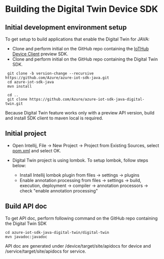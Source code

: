 # Building the Digital Twin Device SDK

## Initial development environment setup
To get setup to build applications that enable the Digital Twin for JAVA:


* Clone and perform initial on the GitHub repo containing the [IoTHub Device Client](https://github.com/Azure/azure-iot-sdk-java) preview SDK.
* Clone and perform initial on the GitHub repo containing the Digital Twin SDK.


```
 git clone -b version-change --recursive https://github.com/Azure/azure-iot-sdk-java.git
 cd azure-iot-sdk-java
 mvn install
 
 cd ..
 git clone https://github.com/Azure/azure-iot-sdk-java-digital-twin.git
```

Because Digital Twin feature works only with a preview API version, build and install SDK client to maven local is required.

## Initial project
* Open Intellij, File -> New Project -> Project from Existing Sources, select [pom.xml](../pom.xml) and select OK.
* Digital Twin project is using lombok. To setup lombok, follow steps below:
 
  * Install Intellij lombok plugin from files -> settings -> plugins
  * Enable annotation processing from files -> settings -> build, execution, deployment -> compiler -> annotation processors -> check "enable annotation processing"
  
## Build API doc
To get API doc, perform following command on the GitHub repo containing the Digital Twin SDK
```
cd azure-iot-sdk-java-digital-twin/digital-twin
mvn javadoc:javadoc
```

API doc are generated under /device/target/site/apidocs for device and /service/target/site/apidocs for service.